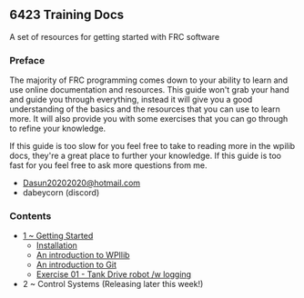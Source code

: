 ## 6423 Training Docs
A set of resources for getting started with FRC software

### Preface
The majority of FRC programming comes down to your ability to learn and use online documentation and resources. This guide won't grab your hand and guide you through everything, instead it will give you a good understanding of the basics and the resources that you can use to learn more. It will also provide you with some exercises that you can go through to refine your knowledge. 

If this guide is too slow for you feel free to take to reading more in the wpilib docs, they're a great place to further your knowledge.
If this guide is too fast for you feel free to ask more questions from me.
* Dasun20202020@hotmail.com
* dabeycorn (discord)

### Contents
* [1 ~ Getting Started](./Docs/section1/index.md)
  * [Installation](./Docs/section1/Installation.md)
  * [An introduction to WPIlib](./Docs/section1/wpilibIntro.md)
  * [An introduction to Git]()
  * [Exercise 01 - Tank Drive robot /w logging]()
* 2 ~ Control Systems (Releasing later this week!)
